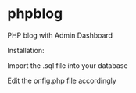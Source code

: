 # phpblog
PHP blog with Admin Dashboard

Installation:

Import the .sql file into your database

Edit the onfig.php file accordingly
